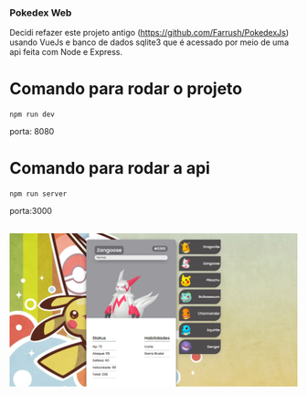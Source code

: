 ### Pokedex Web
Decidi refazer este projeto antigo (https://github.com/Farrush/PokedexJs) usando VueJs e banco de dados 
sqlite3 que é acessado por meio de uma api feita com Node e Express.

# Comando para rodar o projeto
```
npm run dev
```
porta: 8080

# Comando para rodar a api 
```
npm run server
```
porta:3000

<br/>
<img src="./print.png"/>


